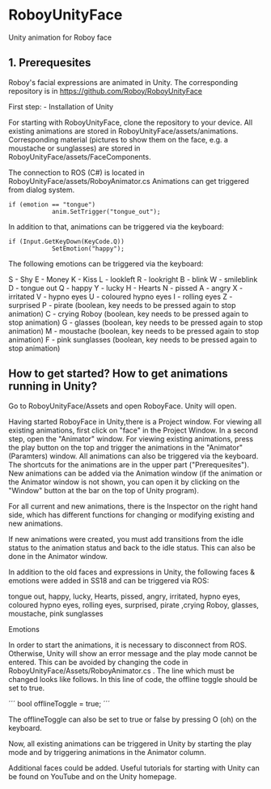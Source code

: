 # RoboyUnityFace
Unity animation for Roboy face

## 1. Prerequesites 

Roboy's facial expressions are animated in Unity. The corresponding repository is in https://github.com/Roboy/RoboyUnityFace

First step: - Installation of Unity

For starting with RoboyUnityFace, clone the repository to your device. All existing animations are stored in RoboyUnityFace/assets/animations. Corresponding material (pictures to show them on the face, e.g. a moustache or sunglasses) are stored in RoboyUnityFace/assets/FaceComponents.

The connection to ROS (C#) is located in RoboyUnityFace/assets/RoboyAnimator.cs 
Animations can get triggered from dialog system. 

```
if (emotion == "tongue")
            anim.SetTrigger("tongue_out");
```
In addition to that, animations can be triggered via the keyboard: 

```
if (Input.GetKeyDown(KeyCode.Q))
            SetEmotion("happy");
```

The following emotions can be triggered via the keyboard:

S - Shy
E - Money
K - Kiss
L - lookleft
R - lookright
B - blink
W - smileblink
D - tongue out
Q - happy
Y - lucky
H - Hearts
N - pissed
A - angry
X - irritated 
V - hypno eyes
U - coloured hypno eyes 
I - rolling eyes
Z - surprised 
P - pirate (boolean, key needs to be pressed again to stop animation)
C - crying Roboy (boolean, key needs to be pressed again to stop animation)
G - glasses (boolean, key needs to be pressed again to stop animation)
M - moustache (boolean, key needs to be pressed again to stop animation)
F - pink sunglasses (boolean, key needs to be pressed again to stop animation)


## How to get started? How to get animations running in Unity? 

Go to RoboyUnityFace/Assets and open RoboyFace. Unity will open. 

Having started RoboyFace in Unity,there is a Project window. For viewing all existing animations, first click on "face" in the Project Window. In a second step, open the "Animator" window. For viewing existing animations, press the play button on the top and trigger the animations in the "Animator" (Paramters) window. All animations can also be triggered via the keyboard. The shortcuts for the animations are in the upper part ("Prerequesites"). New animations can be added via the Animation window (if the animation or the Animator window is not shown, you can open it by clicking on the "Window" button at the bar on the top of Unity program).

For all current and new animations, there is the Inspector on the right hand side, which has different functions for changing or modifying existing and new animations.

If new animations were created, you must add transitions from the idle status to the animation status and back to the idle status. This can also be done in the Animator window.

In addition to the old faces and expressions in Unity, the following faces & emotions were added in SS18 and can be triggered via ROS:

tongue out, happy, lucky, Hearts, pissed, angry, irritated, hypno eyes, coloured hypno eyes, rolling eyes, surprised, pirate ,crying Roboy, glasses, moustache, pink sunglasses

Emotions

In order to start the animations, it is necessary to disconnect from ROS. Otherwise, Unity will show an error message and the play mode cannot be entered. This can be avoided by changing the code in RoboyUnityFace/Assets/RoboyAnimator.cs . The line which must be changed looks like follows. In this line of code, the offline toggle should be set to true.

´´´
bool offlineToggle = true;
´´´

The offlineToggle can also be set to true or false by pressing O (oh) on the keyboard. 

Now, all existing animations can be triggered in Unity by starting the play mode and by triggering animations in the Animator column.

Additional faces could be added. Useful tutorials for starting with Unity can be found on YouTube and on the Unity homepage.

